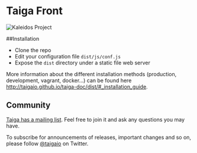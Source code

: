 # Taiga Front #

![Kaleidos Project](http://kaleidos.net/static/img/badge.png "Kaleidos Project")

##Installation

* Clone the repo
* Edit your configuration file `dist/js/conf.js`
* Expose the `dist` directory under a static file web server

More information about the different installation methods (production, development, vagrant, docker...) can be found here http://taigaio.github.io/taiga-doc/dist/#_installation_guide.

## Community ##

[Taiga has a mailing list](http://groups.google.com/d/forum/taigaio). Feel free to join it and ask any questions you may have.

To subscribe for announcements of releases, important changes and so on, please follow [@taigaio](https://twitter.com/taigaio) on Twitter.
